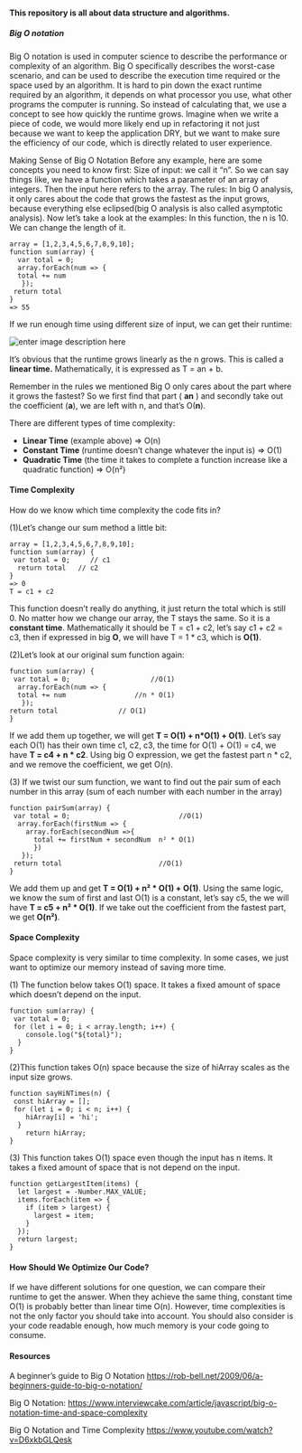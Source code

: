 #### This repository is all about data structure and algorithms.

##### Big O notation

 Big O notation is used in computer science to describe the performance or complexity of an algorithm. Big O specifically describes the worst-case scenario, and can be used to describe the execution time required or the space used by an algorithm. It is hard to pin down the exact runtime required by an algorithm, it depends on what processor you use, what other programs the computer is running. So instead of calculating that, we use a concept to see how quickly the runtime grows. Imagine when we write a piece of code, we would more likely end up in refactoring it not just because we want to keep the application DRY, but we want to make sure the efficiency of our code, which is directly related to user experience.

Making Sense of Big O Notation
Before any example, here are some concepts you need to know first:
Size of input: we call it “n”. So we can say things like, we have a function which takes a parameter of an array of integers. Then the input here refers to the array.
The rules: In big O analysis, it only cares about the code that grows the fastest as the input grows, because everything else eclipsed(big O analysis is also called asymptotic analysis).
Now let’s take a look at the examples:
In this function, the n is 10. We can change the length of it.

```
array = [1,2,3,4,5,6,7,8,9,10];
function sum(array) {
  var total = 0;
  array.forEach(num => {
  total += num
   });
 return total 
}
=> 55
```

If we run enough time using different size of input, we can get their runtime:

![enter image description here](https://miro.medium.com/max/1400/1*cA-htu-wTCDkngSp0XbIsw.png)

It’s obvious that the runtime grows linearly as the n grows. This is called a **linear time.** Mathematically, it is expressed as T = an + b.

Remember in the rules we mentioned Big O only cares about the part where it grows the fastest? So we first find that part ( **an** ) and secondly take out the coefficient (**a**), we are left with n, and that’s O(**n**).

There are different types of time complexity:
- **Linear Time** (example above) => O(n)
- **Constant Time** (runtime doesn’t change whatever the input is) => O(1)
- **Quadratic Time** (the time it takes to complete a function increase like a quadratic function) => O(n²)

#### Time Complexity

How do we know which time complexity the code fits in?

(1)Let’s change our sum method a little bit:

```
array = [1,2,3,4,5,6,7,8,9,10];
function sum(array) {
 var total = 0;     // c1
  return total   // c2
}
=> 0
T = c1 + c2

```
This function doesn’t really do anything, it just return the total which is still 0. No matter how we change our array, the T stays the same. So it is a **constant time**. Mathematically it should be T = c1 + c2, let’s say c1 + c2 = c3, then if expressed in big **O**, we will have T = 1 * c3, which is **O(1)**.

(2)Let’s look at our original sum function again:

```
function sum(array) {
 var total = 0;                    //O(1) 
  array.forEach(num => {
  total += num                 //n * O(1)    
   }); 
return total               // O(1)
}

```

If we add them up together, we will get **T = O(1) + n*O(1) + O(1)**. Let’s say each O(1) has their own time c1, c2, c3, the time for O(1) + O(1) = c4, we have **T = c4 + n * c2**. Using big O expression, we get the fastest part n * c2, and we remove the coefficient, we get O(n).

(3) If we twist our sum function, we want to find out the pair sum of each number in this array (sum of each number with each number in the array)

```
function pairSum(array) {
 var total = 0;                           //O(1)
  array.forEach(firstNum => {
    array.forEach(secondNum =>{
      total += firstNum + secondNum  n² * O(1)
      })        
   });
 return total                        //O(1)      
}

```
We add them up and get **T = O(1) + n² * O(1) + O(1)**. Using the same logic, we know the sum of first and last O(1) is a constant, let’s say c5, the we will have **T = c5 + n² * O(1)**. If we take out the coefficient from the fastest part, we get **O(n²)**.

 #### Space Complexity

 Space complexity is very similar to time complexity. In some cases, we just want to optimize our memory instead of saving more time.

(1) The function below takes O(1) space. It takes a fixed amount of space which doesn’t depend on the input.

```
function sum(array) {
 var total = 0; 
 for (let i = 0; i < array.length; i++) {
    console.log("${total}");
  }                                          
}
```

(2)This function takes O(n) space because the size of hiArray scales as the input size grows.

```
function sayHiNTimes(n) {
 const hiArray = []; 
 for (let i = 0; i < n; i++) {
    hiArray[i] = 'hi';
  }
    return hiArray;
}
```

(3) This function takes O(1) space even though the input has n items. It takes a fixed amount of space that is not depend on the input.

```
function getLargestItem(items) {
  let largest = -Number.MAX_VALUE;
  items.forEach(item => {
    if (item > largest) {
      largest = item;
    }
  });
  return largest;
}

```

#### How Should We Optimize Our Code?

If we have different solutions for one question, we can compare their runtime to get the answer. When they achieve the same thing, constant time O(1) is probably better than linear time O(n). However, time complexities is not the only factor you should take into account. You should also consider is your code readable enough, how much memory is your code going to consume.

#### Resources

A beginner’s guide to Big O Notation https://rob-bell.net/2009/06/a-beginners-guide-to-big-o-notation/

Big O Notation: https://www.interviewcake.com/article/javascript/big-o-notation-time-and-space-complexity

Big O Notation and Time Complexity https://www.youtube.com/watch?v=D6xkbGLQesk
